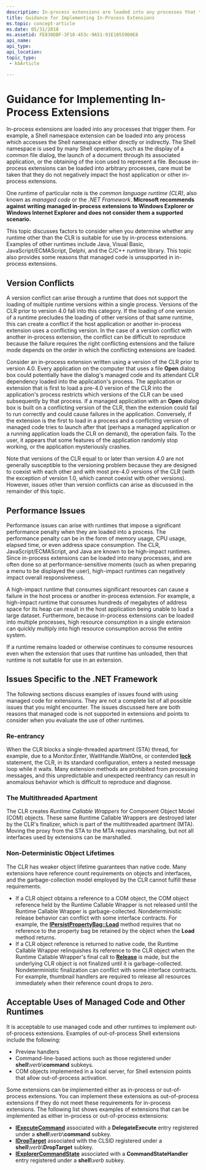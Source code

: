 ```yaml
---
description: In-process extensions are loaded into any processes that trigger them.
title: Guidance for Implementing In-Process Extensions
ms.topic: concept-article
ms.date: 05/31/2018
ms.assetid: FE830DBF-3F18-453c-9A51-91E10559D0E8
api_name: 
api_type: 
api_location: 
topic_type: 
 - kbArticle

---
```


# Guidance for Implementing In-Process Extensions

In-process extensions are loaded into any processes that trigger them. For example, a Shell namespace extension can be loaded into any process which accesses the Shell namespace either directly or indirectly. The Shell namespace is used by many Shell operations, such as the display of a common file dialog, the launch of a document through its associated application, or the obtaining of the icon used to represent a file. Because in-process extensions can be loaded into arbitrary processes, care must be taken that they do not negatively impact the host application or other in-process extensions.

One runtime of particular note is the *common language runtime (CLR)*, also known as *managed code* or the *.NET Framework*. **Microsoft recommends against writing managed in-process extensions to Windows Explorer or Windows Internet Explorer and does not consider them a supported scenario.**

This topic discusses factors to consider when you determine whether any runtime other than the CLR is suitable for use by in-process extensions. Examples of other runtimes include Java, Visual Basic, JavaScript/ECMAScript, Delphi, and the C/C++ runtime library. This topic also provides some reasons that managed code is unsupported in in-process extensions.

## Version Conflicts

A version conflict can arise through a runtime that does not support the loading of multiple runtime versions within a single process. Versions of the CLR prior to version 4.0 fall into this category. If the loading of one version of a runtime precludes the loading of other versions of that same runtime, this can create a conflict if the host application or another in-process extension uses a conflicting version. In the case of a version conflict with another in-process extension, the conflict can be difficult to reproduce because the failure requires the right conflicting extensions and the failure mode depends on the order in which the conflicting extensions are loaded.

Consider an in-process extension written using a version of the CLR prior to version 4.0. Every application on the computer that uses a file **Open** dialog box could potentially have the dialog's managed code and its attendant CLR dependency loaded into the application's process. The application or extension that is first to load a pre-4.0 version of the CLR into the application's process restricts which versions of the CLR can be used subsequently by that process. If a managed application with an **Open** dialog box is built on a conflicting version of the CLR, then the extension could fail to run correctly and could cause failures in the application. Conversely, if the extension is the first to load in a process and a conflicting version of managed code tries to launch after that (perhaps a managed application or a running application loads the CLR on demand), the operation fails. To the user, it appears that some features of the application randomly stop working, or the application mysteriously crashes.

Note that versions of the CLR equal to or later than version 4.0 are not generally susceptible to the versioning problem because they are designed to coexist with each other and with most pre-4.0 versions of the CLR (with the exception of version 1.0, which cannot coexist with other versions). However, issues other than version conflicts can arise as discussed in the remainder of this topic.

## Performance Issues

Performance issues can arise with runtimes that impose a significant performance penalty when they are loaded into a process. The performance penalty can be in the form of memory usage, CPU usage, elapsed time, or even address space consumption. The CLR, JavaScript/ECMAScript, and Java are known to be high-impact runtimes. Since in-process extensions can be loaded into many processes, and are often done so at performance-sensitive moments (such as when preparing a menu to be displayed the user), high-impact runtimes can negatively impact overall responsiveness.

A high-impact runtime that consumes significant resources can cause a failure in the host process or another in-process extension. For example, a high-impact runtime that consumes hundreds of megabytes of address space for its heap can result in the host application being unable to load a large dataset. Furthermore, because in-process extensions can be loaded into multiple processes, high resource consumption in a single extension can quickly multiply into high resource consumption across the entire system.

If a runtime remains loaded or otherwise continues to consume resources even when the extension that uses that runtime has unloaded, then that runtime is not suitable for use in an extension.

## Issues Specific to the .NET Framework

The following sections discuss examples of issues found with using managed code for extensions. They are not a complete list of all possible issues that you might encounter. The issues discussed here are both reasons that managed code is not supported in extensions and points to consider when you evaluate the use of other runtimes.

### Re-entrancy

When the CLR blocks a single-threaded apartment (STA) thread, for example, due to a Monitor.Enter, WaitHandle.WaitOne, or contended [**lock**](https://msdn.microsoft.com/library/c5kehkcz(v=VS.71).aspx) statement, the CLR, in its standard configuration, enters a nested message loop while it waits. Many extension methods are prohibited from processing messages, and this unpredictable and unexpected reentrancy can result in anomalous behavior which is difficult to reproduce and diagnose.

### The Multithreaded Apartment

The CLR creates *Runtime Callable Wrappers* for Component Object Model (COM) objects. These same Runtime Callable Wrappers are destroyed later by the CLR's finalizer, which is part of the multithreaded apartment (MTA). Moving the proxy from the STA to the MTA requires marshaling, but not all interfaces used by extensions can be marshalled.

### Non-Deterministic Object Lifetimes

The CLR has weaker object lifetime guarantees than native code. Many extensions have reference count requirements on objects and interfaces, and the garbage-collection model employed by the CLR cannot fulfill these requirements.

-   If a CLR object obtains a reference to a COM object, the COM object reference held by the Runtime Callable Wrapper is not released until the Runtime Callable Wrapper is garbage-collected. Nondeterministic release behavior can conflict with some interface contracts. For example, the [**IPersistPropertyBag::Load**](/previous-versions/windows/internet-explorer/ie-developer/platform-apis/aa768206(v=vs.85)) method requires that no reference to the property bag be retained by the object when the **Load** method returns.
-   If a CLR object reference is returned to native code, the Runtime Callable Wrapper relinquishes its reference to the CLR object when the Runtime Callable Wrapper's final call to [**Release**](/windows/win32/api/unknwn/nf-unknwn-iunknown-release) is made, but the underlying CLR object is not finalized until it is garbage-collected. Nondeterministic finalization can conflict with some interface contracts. For example, thumbnail handlers are required to release all resources immediately when their reference count drops to zero.

## Acceptable Uses of Managed Code and Other Runtimes

It is acceptable to use managed code and other runtimes to implement out-of-process extensions. Examples of out-of-process Shell extensions include the following:

-   Preview handlers
-   Command-line-based actions such as those registered under **shell**\\*verb*\\**command** subkeys.
-   COM objects implemented in a local server, for Shell extension points that allow out-of-process activation.

Some extensions can be implemented either as in-process or out-of-process extensions. You can implement these extensions as out-of-process extensions if they do not meet these requirements for in-process extensions. The following list shows examples of extensions that can be implemented as either in-process or out-of-process extensions:

-   [**IExecuteCommand**](/windows/win32/api/shobjidl_core/nn-shobjidl_core-iexecutecommand) associated with a **DelegateExecute** entry registered under a **shell**\\*verb*\\**command** subkey.
-   [**IDropTarget**](/windows/win32/api/oleidl/nn-oleidl-idroptarget) associated with the CLSID registered under a **shell**\\*verb*\\**DropTarget** subkey.
-   [**IExplorerCommandState**](/windows/win32/api/shobjidl_core/nn-shobjidl_core-iexplorercommandstate) associated with a **CommandStateHandler** entry registered under a **shell**\\*verb* subkey.

 

 
